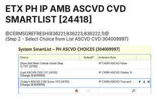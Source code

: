 # ETX PH IP AMB ASCVD CVD SMARTLIST \[24418]

@CERMSGREFRESH(836221;836223;836222,1)@
\
{Step 2 - Select Choice from List ASCVD CVD:304009997}

<figure><img src="../../../.gitbook/assets/image (1).png" alt=""><figcaption></figcaption></figure>
